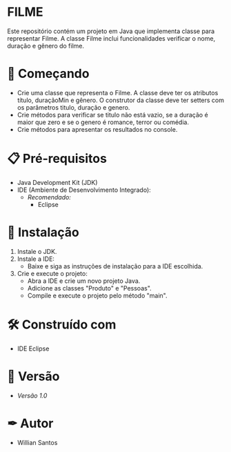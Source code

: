 # FILME

Este repositório contém um projeto em Java que implementa classe para representar Filme. A classe Filme inclui funcionalidades verificar o nome, duração e gênero do filme.

# 🚀 Começando

- Crie uma classe que representa o Filme. A classe deve ter os atributos título, duraçãoMin e gênero. O construtor da classe deve ter setters com os parâmetros titulo, duração e genero.
- Crie métodos para verificar se titulo não está vazio, se a duração é maior que zero e se o genero é romance, terror ou comédia.
- Crie métodos para apresentar os resultados no console.

# 📋 Pré-requisitos

- Java Development Kit (JDK)
- IDE (Ambiente de Desenvolvimento Integrado):
  - *Recomendado:*
    - Eclipse

# 🔧 Instalação

1. Instale o JDK.
2. Instale a IDE:
   - Baixe e siga as instruções de instalação para a IDE escolhida.
3. Crie e execute o projeto:
   - Abra a IDE e crie um novo projeto Java.
   - Adicione as classes "Produto" e "Pessoas".
   - Compile e execute o projeto pelo método "main".

# 🛠 Construído com 

- IDE Eclipse

# 📌 Versão

- *Versão 1.0*

# ✒ Autor

- Willian Santos
